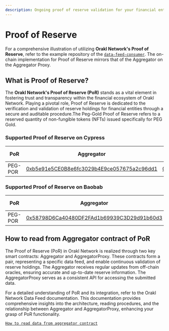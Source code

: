 ```yaml
---
description: Ongoing proof of reserve validation for your financial entity.
---
```


# Proof of Reserve

For a comprehensive illustration of utilizing **Orakl Network's Proof of Reserve**, refer to the 
example repository of the [`data-feed-consumer`](https://github.com/Bisonai/data-feed-consumer). The on-chain implementation for Proof of Reserve mirrors that of the Aggregator on the Aggregator Proxy.

## What is Proof of Reserve?

The **Orakl Network's Proof of Reserve (PoR)** stands as a vital element in fostering trust and transparency within the financial ecosystem of 
Orakl Network. Playing a pivotal role, Proof of Reserve is dedicated to the verification and validation of reserve holdings for financial 
entities through a secure and auditable procedure.The Peg-Gold Proof of Reserve refers to a reserved quantity of non-fungible tokens (NFTs) issued specifically for PEG Gold.


### Supported Proof of Reserve on Cypress

<table><thead><tr><th width="157">PoR</th><th>Aggregator</th><th>AggregatorProxy</th><th>Heartbeat (m)</th></tr></thead><tbody>
    <tr>
        <td>PEG-POR</td>
        <td><a href="https://www.klaytnfinder.io/account/0xb5e91e5CE0B8e6fc3029b4E9ce057675a2c96dd1">0xb5e91e5CE0B8e6fc3029b4E9ce057675a2c96dd1</a></td>
        <td><a href="https://www.klaytnfinder.io/account/0x9FbA23B10692cB3fa6Fea09834855ACc597BD180">0x9FbA23B10692cB3fa6Fea09834855ACc597BD180</a></td>
        <td>60</td></tr></tr></tbody></table>

### Supported Proof of Reserve on Baobab

<table><thead><tr><th width="157">PoR</th><th>Aggregator</th><th>AggregatorProxy</th><th>Heartbeat (m)</th></tr></thead><tbody>
    <tr>
    <td>PEG-POR</td><td><a href="https://www.klaytnfinder.io/account/0x58798D6Ca40480DF2FAd1b69939C3D29d91b60d3">0x58798D6Ca40480DF2FAd1b69939C3D29d91b60d3</a></td>
    <td><a href="https://www.klaytnfinder.io/account/0x821179a6d4F62fa6979BF42bEb9eE16a1F14C4eD">0x821179a6d4F62fa6979BF42bEb9eE16a1F14C4eD</a></td>
    <td>2</td></tr></tr></tbody></table>

</tbody></table>

## How to read from Aggregator contract of PoR

The Proof of Reserve (PoR) in Orakl Network is realized through two key smart contracts: Aggregator and AggregatorProxy. These contracts form a pair, representing a specific data feed, and enable continuous validation of reserve holdings. The Aggregator receives regular updates from off-chain oracles, ensuring accurate and up-to-date reserve information. The AggregatorProxy serves as a consistent API for accessing the submitted data.

For a detailed understanding of PoR and its integration, refer to the Orakl Network Data Feed documentation. This documentation provides comprehensive insights into the architecture, reading procedures, and the relationship between Aggregator and AggregatorProxy, enhancing your grasp of PoR functionality.

[`How to read data from aggregator contract`](./data-feed#initialization)





